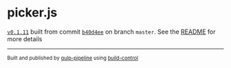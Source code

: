 # picker.js

[`v0.1.11`](../../releases/tag/v0.1.11) built from commit [`b40d4ee`](../../commit/b40d4eea48f5f17199aaf4ff329d58e3627916da) on branch `master`. See the [README](../..) for more details

---
<sup>Built and published by [gulp-pipeline](https://github.com/alienfast/gulp-pipeline) using [build-control](https://github.com/alienfast/build-control)</sup>
